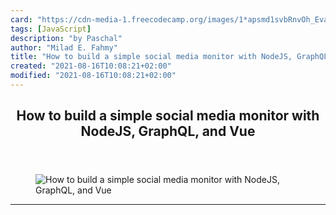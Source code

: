 ```yaml
---
card: "https://cdn-media-1.freecodecamp.org/images/1*apsmd1svbRnvOh_Evak5nA.png"
tags: [JavaScript]
description: "by Paschal"
author: "Milad E. Fahmy"
title: "How to build a simple social media monitor with NodeJS, GraphQL, and Vue"
created: "2021-08-16T10:08:21+02:00"
modified: "2021-08-16T10:08:21+02:00"
---
```

<div class="site-wrapper">
<main id="site-main" class="site-main outer">
<div class="inner">
<article class="post-full post tag-javascript tag-vuejs tag-web-development tag-tech tag-programming ">
<header class="post-full-header">
<h1 class="post-full-title">How to build a simple social media monitor with NodeJS, GraphQL, and Vue</h1>
</header>
<figure class="post-full-image">
<picture>
<source media="(max-width: 700px)" sizes="1px" srcset="data:image/gif;base64,R0lGODlhAQABAIAAAAAAAP///yH5BAEAAAAALAAAAAABAAEAAAIBRAA7 1w">
<source media="(min-width: 701px)" sizes="(max-width: 800px) 400px,
(max-width: 1170px) 700px,
1400px" srcset="https://cdn-media-1.freecodecamp.org/images/1*apsmd1svbRnvOh_Evak5nA.png 300w,
https://cdn-media-1.freecodecamp.org/images/1*apsmd1svbRnvOh_Evak5nA.png 600w,
https://cdn-media-1.freecodecamp.org/images/1*apsmd1svbRnvOh_Evak5nA.png 1000w,
https://cdn-media-1.freecodecamp.org/images/1*apsmd1svbRnvOh_Evak5nA.png 2000w">
<img onerror="this.style.display='none'" src="https://cdn-media-1.freecodecamp.org/images/1*apsmd1svbRnvOh_Evak5nA.png" alt="How to build a simple social media monitor with NodeJS, GraphQL, and Vue">
</picture>
</figure>
<section class="post-full-content">
<div class="post-content medium-migrated-article">
</div>
<hr>
</section>
</article>
</div>
</main>
</div>
<!-- Google Tag Manager (noscript) -->
<!-- End Google Tag Manager (noscript) -->
